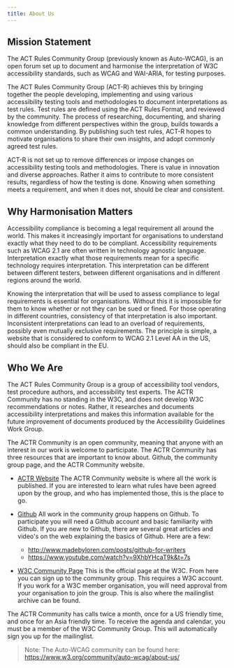 ```yaml
---
title: About Us
---
```


## Mission Statement

The ACT Rules Community Group (previously known as Auto-WCAG), is an open forum set up to document and harmonise the interpretation of W3C accessibility standards, such as WCAG and WAI-ARIA, for testing purposes.

The ACT Rules Community Group (ACT-R) achieves this by bringing together the people developing, implementing and using various accessibility testing tools and methodologies to document interpretations as test rules. Test rules are defined using the ACT Rules Format, and reviewed by the community. The process of researching, documenting, and sharing knowledge from different perspectives within the group, builds towards a common understanding. By publishing such test rules, ACT-R hopes to motivate organisations to share their own insights, and adopt commonly agreed test rules.

ACT-R is not set up to remove differences or impose changes on accessibility testing tools and methodologies. There is value in innovation and diverse approaches. Rather it aims to contribute to more consistent results, regardless of how the testing is done. Knowing when something meets a requirement, and when it does not, should be clear and consistent.

## Why Harmonisation Matters

Accessibility compliance is becoming a legal requirement all around the world. This makes it increasingly important for organisations to understand exactly what they need to do to be compliant. Accessibility requirements such as WCAG 2.1 are often written in technology agnostic language. Interpretation exactly what those requirements mean for a specific technology requires interpretation. This interpretation can be different between different testers, between different organisations and in different regions around the world.

Knowing the interpretation that will be used to assess compliance to legal requirements is essential for organisations. Without this it is impossible for them to know whether or not they can be sued or fined. For those operating in different countries, consistency of that interpretation is also important. Inconsistent interpretations can lead to an overload of requirements, possibly even mutually exclusive requirements. The principle is simple, a website that is considered to conform to WCAG 2.1 Level AA in the US, should also be compliant in the EU.

## Who We Are

The ACT Rules Community Group is a group of accessibility tool vendors, test procedure authors, and accessibility test experts. The ACTR Community has no standing in the W3C, and does not develop W3C recommendations or notes. Rather, it researches and documents accessibility interpretations and makes this information available for the future improvement of documents produced by the Accessibility Guidelines Work Group.

The ACTR Community is an open community, meaning that anyone with an interest in our work is welcome to participate. The ACTR Community has three resources that are important to know about. Github, the community group page, and the ACTR Community website.

- [ACTR Website](https://auto-wcag.github.io/auto-wcag) The ACTR Community website is where all the work is published. If you are interested to learn what rules have been agreed upon by the group, and who has implemented those, this is the place to go.

- [Github](https://github.com/auto-wcag/auto-wcag) All work in the community group happens on Github. To participate you will need a Github account and basic familiarity with Github. If you are new to Github, there are several great articles and video's on the web explaining the basics of Github. Here are a few:

  - http://www.madebyloren.com/posts/github-for-writers
  - https://www.youtube.com/watch?v=9XhbYHcaT9k&t=7s

- [W3C Community Page](https://w3.org/community/auto-wcag/) This is the official page at the W3C. From here you can sign up to the community group. This requires a W3C account. If you work for a W3C member organisation, you will need approval from your organisation to join the group. This is also where the mailinglist archive can be found.

The ACTR Community has calls twice a month, once for a US friendly time, and once for an Asia friendly time. To receive the agenda and calendar, you must be a member of the W3C Community Group. This will automatically sign you up for the mailinglist.

> Note: The Auto-WCAG community can be found here: https://www.w3.org/community/auto-wcag/about-us/
